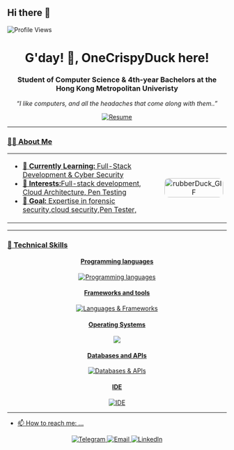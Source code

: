 ## Hi there 👋

<!--
**OneCrispyDuck/OneCrispyDuck** is a ✨ _special_ ✨ repository because its `README.md` (this file) appears on your GitHub profile.

Here are some ideas to get you started:

- 🔭 I’m currently working on ...
- 🌱 I’m currently learning ...
- 👯 I’m looking to collaborate on ...
- 🤔 I’m looking for help with ...
- 💬 Ask me about ...
- 📫 How to reach me: ...
- 😄 Pronouns: ...
- ⚡ Fun fact: ...
-->
<p align="left"> 
  <img src="https://komarev.com/ghpvc/?username=OneCrispyduck&label=Profile%20views&color=0e75b6&style=flat" alt="Profile Views" />
</p>

<h1 align="center">G'day! 👋, OneCrispyDuck here!</h1>
<h3 align="center">Student of Computer Science & 4th-year Bachelors at the Hong Kong Metropolitan Univeristy</h3>
<p align="center">
  <em>“I like computers, and all the headaches that come along with them..”</em>
</p>

<div align="center">
 
  </a> <a href="Joseph_CV.pdf">
    <img src="https://img.shields.io/badge/Resume-PDF-red?logo=adobe-acrobat-reader" alt="Resume"/>
</div>
<hr/>

### 👨‍💻 About Me

<table>
  <tr>
    <td width="70%">
      <ul>
        <li>🌱 <strong>Currently Learning:</strong> Full-Stack Development & Cyber Security</li>
        <li>💼 <strong>Interests:</strong>Full-stack development, Cloud Architecture, Pen Testing</li>
        <li>🎯 <strong>Goal:</strong> Expertise in forensic security,cloud security,Pen Tester, </li>
      </ul>
    </td>
    <td width="30%" align="center">
      <img width="100%" src="https://media.giphy.com/media/v1.Y2lkPTc5MGI3NjExYXkxMGh2NTU0MjBqa3FnOXhwNmQ1c2wwNWFlcGRlOHh6OGV0eGV6eSZlcD12MV9naWZzX3NlYXJjaCZjdD1n/L12ZXih8cd6YHZKLYi/giphy.gif" alt="rubberDuck_GIF" style="border-radius:10px;"/>
    </td>
  </tr>
</table>

---

### 💎 Technical Skills

<div align="center">
<h4>Programming languages</h4>
<img src="https://skillicons.dev/icons?i=python,javascript,html,css,r,java,react,mysql,nodejs" alt="Programming languages" />

<h4>Frameworks and tools</h4>
<img src="https://skillicons.dev/icons?i=bash,git,github,aws,azure,anaconda,androidstudio,express,figma,discord,bots,gradle" alt="Languages & Frameworks" />

<h4>Operating Systems</h4>
<img src="https://skillicons.dev/icons?i=linux,windows,apple,mint,kali" atl="OS"/>

<h4>Databases and APIs</h4>
<img src="https://skillicons.dev/icons?i=postgres,mongodb" alt="Databases & APIs" />

<h4>IDE</h4>
<img src="https://skillicons.dev/icons?i=vscode,idea" alt="IDE" />

</div>
</div>

---

- 📫 How to reach me: ...

<div align="center">
  <a href="https://t.me/joeyy_g">
    <img src="https://img.shields.io/badge/Telegram-@joeyy_g-0088cc?style=for-the-badge&logo=telegram&logoColor=white" alt="Telegram"/>
  </a>
  <a href="mailto:joseph_j1996@protonmail.com">
    <img src="https://img.shields.io/badge/Email-joseph_j1996@protonmail.com-red?style=for-the-badge&logo=gmail&logoColor=white" alt="Email"/>
  </a>
  <a href="https://www.linkedin.com/in/gutierrez-joseph-james">
    <img src="https://img.shields.io/badge/LinkedIn-Connect-blue?style=for-the-badge&logo=linkedin&logoColor=white" alt="LinkedIn"/>
  </a>
</div>
